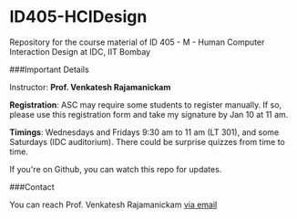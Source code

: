 ID405-HCIDesign
===============

Repository for the course material of ID 405 - M - Human Computer Interaction Design at IDC, IIT Bombay

###Important Details

Instructor: **Prof. Venkatesh Rajamanickam**

**Registration**: ASC may require some students to register manually. If so, please use this registration form and take my signature by Jan 10 at 11 am.

**Timings**: Wednesdays and Fridays 9:30 am to 11 am (LT 301), and some Saturdays (IDC auditorium). There could be surprise quizzes from time to time.

If you're on Github, you can watch this repo for updates.

###Contact

You can reach Prof. Venkatesh Rajamanickam [via email](mailto:venkatra@iitb.ac.in)